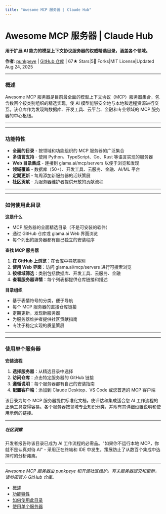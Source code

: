 ```yaml
---
title: "Awesome MCP 服务器 | Claude Hub"
---
```


# Awesome MCP 服务器 | Claude Hub

**用于扩展 AI 能力的模型上下文协议服务器的权威精选目录，涵盖各个领域。**

**作者**: [punkpeye](https://github.com/punkpeye)  |  [GitHub 仓库](https://github.com/punkpeye/awesome-mcp-servers)  |  67★ Stars|5🍴 Forks|MIT License|Updated Aug 24, 2025

* * *

### 概述[​](#overview)

Awesome MCP 服务器是目前最全面的模型上下文协议（MCP）服务器集合，包含数百个按类别组织的精选实现，使 AI 模型能够安全地与本地和远程资源进行交互。该仓库作为发现跨数据库、开发工具、云平台、金融和专业领域的 MCP 服务器的中心枢纽。

* * *

* * *

### 功能特性[​](#features)

-   **全面的目录** - 按领域和功能组织的 MCP 服务器的广泛集合
-   **多语言支持** - 使用 Python、TypeScript、Go、Rust 等语言实现的服务器
-   **Web 目录集成** - 连接到 glama.ai/mcp/servers 以便于浏览和发现
-   **领域覆盖** - 数据库（50+）、开发工具、云服务、金融、AI/ML 平台
-   **定期更新** - 每周添加新服务器的活跃策展
-   **社区贡献** - 为服务器维护者提供开放的贡献流程

* * *

* * *

### 如何使用此目录[​](#how-to-use)

**这是什么**

-   MCP 服务器的全面精选目录（不是可安装的软件）
-   通过 GitHub 仓库或 glama.ai Web 界面浏览
-   每个列出的服务器都有自己独立的安装程序

**查找 MCP 服务器**

1.  **在 GitHub 上浏览**：在仓库中导航类别
2.  **使用 Web 界面**：访问 glama.ai/mcp/servers 进行可搜索浏览
3.  **按领域筛选**：类别包括数据库、开发工具、云服务、金融
4.  **查看服务器详情**：每个列表都提供仓库链接和描述

**目录组织**

-   基于表情符号的分类，便于导航
-   每个 MCP 服务器的直接仓库链接
-   定期更新，发现新服务器
-   为服务器维护者提供社区贡献指南
-   专注于稳定实现的质量策展

* * *

* * *

### 使用单个服务器[​](#using-servers)

**安装流程**

1.  **选择服务器**：从精选目录中选择
2.  **访问仓库**：点击特定服务器的 GitHub 链接
3.  **遵循说明**：每个服务器都有自己的安装指南
4.  **配置客户端**：添加到 Claude Desktop、VS Code 或您首选的 MCP 客户端

该目录为每个 MCP 服务器提供标准化文档，使评估和集成适合您 AI 工作流程的正确工具变得容易。各个服务器按领域专业知识分类，并附有其详细设置说明和使用示例的链接。

* * *

##### 社区洞察

开发者报告称该目录已成为 AI 工作流程的必需品。"如果你不运行本地 MCP，你就不是认真对待 AI" - 采用正在终端和 IDE 中发生。策展防止了从数百个集成中选择时的分析瘫痪。


* * *

*Awesome MCP 服务器由 punkpeye 和开源社区维护。有关服务器提交和更新，请参阅官方 GitHub 仓库。*

-   [概述](#overview)
-   [功能特性](#features)
-   [如何使用此目录](#how-to-use)
-   [使用单个服务器](#using-servers)